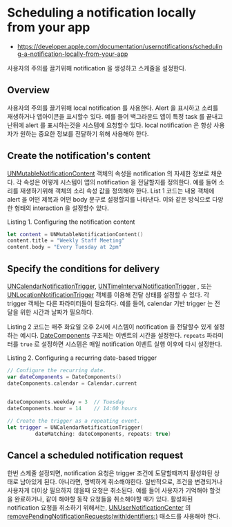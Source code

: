  # Scheduling a notification locally from your app
- https://developer.apple.com/documentation/usernotifications/scheduling-a-notification-locally-from-your-app

사용자의 주의를 끌기위해 notification 을 생성하고 스케줄을 설정한다.

## Overview

사용자의 주의를 끌기위해 local notification 를 사용한다.
Alert 을 표시하고 소리를 재생하거나 앱아이콘을 표시할수 있다.
예를 들어 백그라운드 앱이 특정 task 를 끝내고 난뒤에 alert 를 표시하는것을 시스템에 요청할수 있다.
local notification 은 항상 사용자가 원하는 중요한 정보를 전달하기 위해 사용해야 한다.

## Create the notification's content

[UNMutableNotificationContent](https://developer.apple.com/documentation/usernotifications/unmutablenotificationcontent) 
객체의 속성을 notification 의 자세한 정보로 채운다.
각 속성은 어떻게 시스템이 앱의 notification 을 전달할지를 정의한다.
예를 들어 소리를 재생하기위해 객체의 소리 속성 값을 정의해야 한다.
List 1 코드는 내용 객체에 alert 을 어떤 제목과 어떤 body 문구로 설정할지를 나타낸다.
이와 같은 방식으로 다양한 형태의 interaction 을 설정할수 았다.

Listing 1. Configuring the notification content

```swift
let content = UNMutableNotificationContent()
content.title = "Weekly Staff Meeting"
content.body = "Every Tuesday at 2pm"
```

## Specify the conditions for delivery

[UNCalendarNotificationTrigger](https://developer.apple.com/documentation/usernotifications/uncalendarnotificationtrigger), 
[UNTimeIntervalNotificationTrigger](https://developer.apple.com/documentation/usernotifications/untimeintervalnotificationtrigger)
 , 
또는 [UNLocationNotificationTrigger](https://developer.apple.com/documentation/usernotifications/unlocationnotificationtrigger)
객체를 이용해 전달 상태를 설정할 수 있다.
각 trigger 객체는 다른 파라미터들이 필요하다.
예를 들어, calendar 기반 trigger 는 전달을 위한 시간과 날짜가 필요하다.

Listing 2 코드는 매주 화요일 오후 2시에 시스템이 notification 을 전달할수 있게 설정하는 예시다.
[DateComponents](https://developer.apple.com/documentation/foundation/datecomponents)
구조체는 이벤트의 시간을 설정한다.
`repeats` 파라미터를 `true` 로 설정하면 시스템은 매일 notification 이벤트 실행 이후에 다시 설정한다.

Listing 2. Configuring a recurring date-based trigger

```swift
// Configure the recurring date.
var dateComponents = DateComponents()
dateComponents.calendar = Calendar.current


dateComponents.weekday = 3  // Tuesday
dateComponents.hour = 14    // 14:00 hours
   
// Create the trigger as a repeating event.    
let trigger = UNCalendarNotificationTrigger(
         dateMatching: dateComponents, repeats: true)
```

## Cancel a scheduled notification request

한번 스케줄 설정되면, notification 요청은 trigger 조건에 도달할때까지 활성화된 상태로 남아있게 된다.
아니라면, 명벽하게 취소해야한다.
일반적으로, 조건을 변경되거나 사용자게 더이상 필요하지 않을때 요청은 취소된다.
예를 들어 사용자가 기억해야 할것을 완료하거나,
같이 해야할 동작 요청들을 취소해야할 때가 있다.
활성화된 notification 요청을 취소하기 위해서는,
[UNUserNotificationCenter](https://developer.apple.com/documentation/usernotifications/unusernotificationcenter) 의 
[removePendingNotificationRequests(withIdentifiers:)](https://developer.apple.com/documentation/usernotifications/unusernotificationcenter/removependingnotificationrequests(withidentifiers:))
 매소드를 사용해야 한다.
